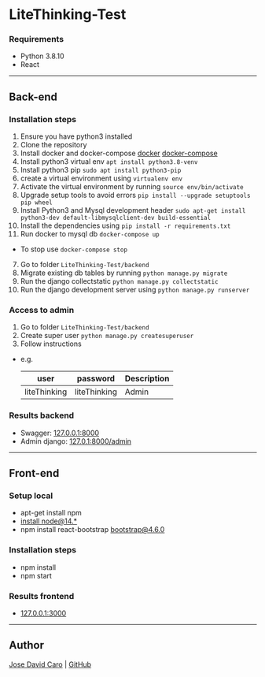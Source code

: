 # LiteThinking-Test


### Requirements

- Python 3.8.10
- React

--- 

## Back-end

### Installation steps

1. Ensure you have python3 installed
2. Clone the repository
2. Install docker and docker-compose
    [docker](https://www.digitalocean.com/community/tutorials/how-to-install-and-use-docker-on-ubuntu-20-04)
    [docker-compose](https://docs.docker.com/compose/install/)
3. Install python3 virtual env `apt install python3.8-venv`
3. Install python3 pip `sudo apt install python3-pip`
3. create a virtual environment using `virtualenv env`
4. Activate the virtual environment by running `source env/bin/activate`
4. Upgrade setup tools to avoid errors `pip install --upgrade setuptools pip wheel`
4. Install Python3 and Mysql development header `sudo apt-get install python3-dev default-libmysqlclient-dev build-essential`
5. Install the dependencies using `pip install -r requirements.txt`
6. Run docker to mysql db `docker-compose up`
* To stop use `docker-compose stop`
7. Go to folder `LiteThinking-Test/backend`
8. Migrate existing db tables by running `python manage.py migrate`
9. Run the django collectstatic `python manage.py collectstatic`
10. Run the django development server using `python manage.py runserver`

### Access to admin

1. Go to folder `LiteThinking-Test/backend`
2. Create super user `python manage.py createsuperuser`
3. Follow instructions
- e.g.

    | user | password | Description |
    | ----- | ----- | ------ |
    | liteThinking | liteThinking | Admin |

### Results backend

- Swagger: [127.0.0.1:8000](127.0.0.1:8000)
- Admin django: [127.0.1:8000/admin](127.0.1:8000/admin)

--- 

## Front-end

### Setup local

- apt-get install npm
- [install node@14.*](https://computingforgeeks.com/install-node-js-14-on-ubuntu-debian-linux/)
- npm install react-bootstrap bootstrap@4.6.0
### Installation steps
- npm install
- npm start

### Results frontend
- [127.0.0.1:3000](127.0.0.1:3000)

---

## Author 

[Jose David Caro](https://www.linkedin.com/in/josecarocantor/) |  [GitHub](https://github.com/josecaro02)
